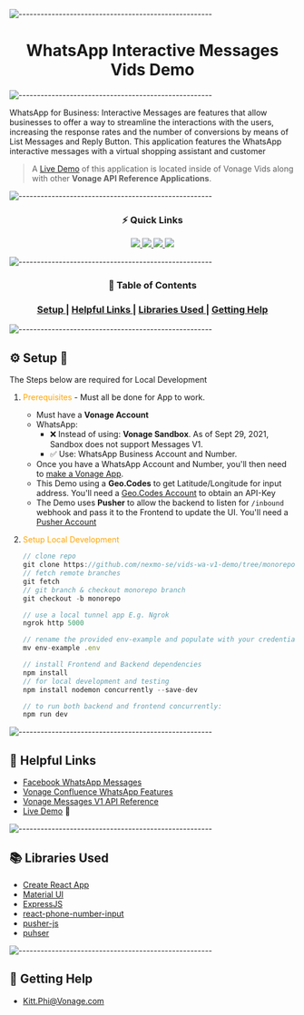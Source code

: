 ![-----------------------------------------------------](https://raw.githubusercontent.com/andreasbm/readme/master/assets/lines/rainbow.png)

# <center>WhatsApp Interactive Messages Vids Demo</center>


![-----------------------------------------------------](https://raw.githubusercontent.com/andreasbm/readme/master/assets/lines/rainbow.png)

WhatsApp for Business: Interactive Messages are features that allow businesses to offer a way to streamline the interactions with the users,
increasing the response rates and the number of conversions by means of List Messages and Reply Button. This application features the 
WhatsApp interactive messages with a virtual shopping assistant and customer

> A [Live Demo](https://vids.vonage.com/#/VIDS?id=74) of this application is located inside of Vonage Vids along with other **Vonage API Reference Applications**.

![-----------------------------------------------------](https://raw.githubusercontent.com/andreasbm/readme/master/assets/lines/rainbow.png)


<div align='center'>
  
### ⚡️ Quick Links
  
<a href='https://vids.vonage.com/#/VIDS?id=74'>
  
<img src='https://img.shields.io/badge/LIVE DEMO 👀-red?style=for-the-badge'>
  
</a>
  
<a href='https://dashboard.nexmo.com/sign-in?redirect=%2F'>
  
<img src='https://img.shields.io/badge/VONAGE DASHBOARD-gray?style=for-the-badge'>
  
</a>
<a href='https://developers.facebook.com/docs/whatsapp/guides/interactive-messages'>
  
<img src='https://img.shields.io/badge/VONAGE MESSAGES API-green?style=for-the-badge'>
  
</a>

<a href='https://developers.facebook.com/docs/whatsapp/guides/interactive-messages'>
  
<img src='https://img.shields.io/badge/WHATSAPP INTERACTIVE MESSAGES-blue?style=for-the-badge'>
  
</a>
  
</div>

![-----------------------------------------------------](https://raw.githubusercontent.com/andreasbm/readme/master/assets/lines/rainbow.png)


### <center>📖 Table of Contents</center>

<div align="center">
    <h3>
        <a href=#⚙️-setup>
        Setup
        </a>
        <span> | </span>
        <a href=#🔎-helpful-links>
        Helpful Links
        </a>
        <span> | </span>
        <a href=#📚-libraries-used>
        Libraries Used
        </a>
        <span> | </span>
        <a href=#📝-getting-help>
        Getting Help
        </a>
    </h3>

</div>

![-----------------------------------------------------](https://raw.githubusercontent.com/andreasbm/readme/master/assets/lines/rainbow.png)

## ⚙️ Setup 🚀

The Steps below are required for Local Development

1. <span style="color:orange">Prerequisites</span> - Must all be done for App to work.
    - Must have a **Vonage Account**
    - WhatsApp:
        - ❌ Instead of using: **Vonage Sandbox**. As of Sept 29, 2021, Sandbox does not support Messages V1.
        - ✅ Use: WhatsApp Business Account and Number.
    - Once you have a WhatsApp Account and Number, you'll then need to [make a Vonage App](helpers/make-app.sh).
    - This Demo using a **Geo.Codes** to get Latitude/Longitude for input address. You'll need a [Geo.Codes Account](https://geo.codes/) to obtain an API-Key
    - The Demo uses **Pusher** to allow the backend to listen for `/inbound` webhook and pass it to the Frontend to update the UI. You'll need a [Pusher Account](https://pusher.com/)

2. <span style="color:orange">Setup Local Development</span>

    ```js
    // clone repo
    git clone https://github.com/nexmo-se/vids-wa-v1-demo/tree/monorepo
    // fetch remote branches
    git fetch
    // git branch & checkout monorepo branch
    git checkout -b monorepo

    // use a local tunnel app E.g. Ngrok
    ngrok http 5000

    // rename the provided env-example and populate with your credentials.
    mv env-example .env

    // install Frontend and Backend dependencies
    npm install
    // for local development and testing
    npm install nodemon concurrently --save-dev

    // to run both backend and frontend concurrently:
    npm run dev
    ```

![-----------------------------------------------------](https://raw.githubusercontent.com/andreasbm/readme/master/assets/lines/rainbow.png)

## 🔎 Helpful Links

- [Facebook WhatsApp Messages](https://developers.facebook.com/docs/whatsapp/api/messages)
- [Vonage Confluence WhatsApp Features](https://confluence.vonage.com/display/MSG/WhatsApp+Features#WhatsAppFeatures-Buttonmessages)
- [Vonage Messages V1 API Reference](https://vonage-messages-v1.herokuapp.com/definitions/messages)
- [Live Demo](https://vids.vonage.com/#/VIDS?id=74) 👀

![-----------------------------------------------------](https://raw.githubusercontent.com/andreasbm/readme/master/assets/lines/rainbow.png)
## 📚 Libraries Used

- [Create React App](https://reactjs.org/docs/create-a-new-react-app.html)
- [Material UI](https://material-ui.com/getting-started/installation/)
- [ExpressJS](http://expressjs.com/en/starter/installing.html)
- [react-phone-number-input](https://www.npmjs.com/package/react-phone-number-input)
- [pusher-js](https://www.npmjs.com/package/pusher-js)
- [puhser](https://www.npmjs.com/package/pusher)

![-----------------------------------------------------](https://raw.githubusercontent.com/andreasbm/readme/master/assets/lines/rainbow.png)

## 📝 Getting Help

- [Kitt.Phi@Vonage.com](mailto:kitt.phi@vonage.com?subject=[GitHub]%20Source%20Han%20Sans)

<!-- <p align="center">
<img src="images/VonageSpinner.gif" alt="Sample signal" width="10%" height="10%">
</p> -->